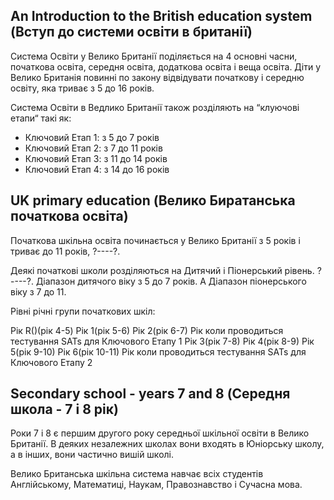 ## An Introduction to the British education system (Вступ до системи освіти в британії)

Система Освіти у Велико Британії поділяється на 4 основні часни, початкова освіта,
середня освіта, додаткова освіта і веща освіта. Діти у Велико Британія повинні 
по закону відвідувати початкову і середню освіту, яка триває з 5 до 16 років.

Система Освіти в Ведлико Британії також розділяють на “клуючові етапи“ такі як:
* Ключовий Етап 1: з 5 до 7 років
* Ключовий Етап 2: з 7 до 11 років
* Ключовий Етап 3: з 11 до 14 років
* Ключовий Етап 4: з 14 до 16 років

## UK primary education (Велико Биратанська початкова освіта)

Початкова шкільна освіта починається у Велико Британії з 5 років і триває до 11 років,
?----?.

Деякі початкові школи розділяються на Дитячий і Піонерський рівень. ?----?. 
Діапазон дитячого віку з 5 до 7 років. А Діапазон піонерського віку з 7 до 11.

Рівні річні групи початкових шкіл:

Рік R()(рік 4-5)
Рік 1(рік 5-6)
Рік 2(рік 6-7) Рік коли проводиться тестування SATs для Ключового Етапу 1
Рік 3(рік 7-8)
Рік 4(рік 8-9)
Рік 5(рік 9-10)
Рік 6(рік 10-11) Рік коли проводиться тестування SATs для Ключового Етапу 2

## Secondary school - years 7 and 8 (Середня школа -  7 і 8 рік)

Роки 7 і 8 є першим другого року середньої шкільної освіти в Велико Британії.
В деяких незалежних школах вони входять в Юніорську школу, а в інших, вони частично вишій школі.

Велико Британська шкільна система навчає всіх студентів Англійському, Математиці, Наукам, Правознавство і Сучасна мова.
